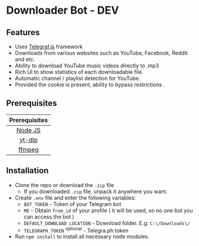 # Downloader Bot - DEV

## Features

- Uses [Telegraf.js](https://telegraf.js.org/) framework
- Downloads from various websites such as YouTube, Facebook, Reddit and etc. 
- Ability to download YouTube music videos directly to .mp3
- Rich UI to show statistics of each downloadable file.
- Automatic channel / playlist detection for YouTube.
- Provided the cookie is present, ability to bypass restrictions .

## Prerequisites

| Prerequisites |
|:-------------:|
| [Node JS](https://nodejs.org/en/download/) |
| [yt-dlp](https://github.com/yt-dlp/yt-dlp)     |
| [ffmpeg](https://ffmpeg.org/download.html)     |

## Installation

* Clone the repo or download the `.zip` file
    * If you downloaded `.zip` file, unpack it anywhere you want.
* Create `.env` file and enter the following variables:
    * `BOT_TOKEN` - Token of your Telegram bot
    * `ME` - Obtain `from_id` of your profile ( it will be used, so no one but you can access the bot )
    * `DEFAULT_DOWNLOAD_LOCATION` - Download folder. E.g: `C:\/Downloads\/`
    * `TELEGRAPH_TOKEN` <sup>optional</sup> - Telegra.ph token
* Run `npm install` to install all necessary node modules.
